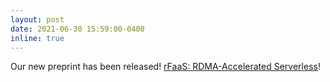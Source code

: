 ```yaml
---
layout: post
date: 2021-06-30 15:59:00-0400
inline: true
---
```


Our new preprint has been released! [rFaaS: RDMA-Accelerated Serverless](https://arxiv.org/abs/2106.13859)!

